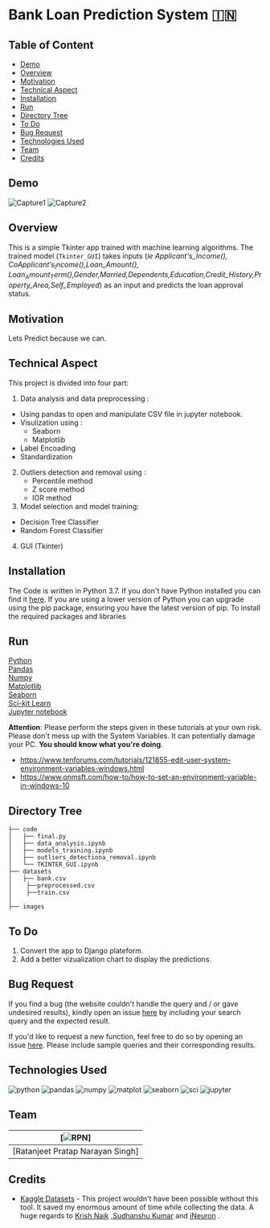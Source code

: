 # Bank Loan Prediction System :india: 

## Table of Content
  * [Demo](#demo)
  * [Overview](#overview)
  * [Motivation](#motivation)
  * [Technical Aspect](#technical-aspect)
  * [Installation](#installation)
  * [Run](#run)
  * [Directory Tree](#directory-tree)
  * [To Do](#to-do)
  * [Bug Request](#bug-request)
  * [Technologies Used](#technologies-used)
  * [Team](#team)
  * [Credits](#credits)


## Demo
![Capture1](https://github.com/RPNSINGH/Bank_Loan_Prediction_System/blob/main/Bank_loan_prediction/images/Capture1.PNG)
![Capture2](https://github.com/RPNSINGH/Bank_Loan_Prediction_System/blob/main/Bank_loan_prediction/images/Capture2.PNG)

## Overview
This is a simple Tkinter app trained with machine learning algorithms. The trained model (`Tkinter_GUI`) takes inputs (*ie Applicant's_Income($),CoApplicant's_Income($),Loan_Amount($),Loan_Amount_Term($),Gender,Married,Dependents,Education,Credit_History,Property_Area,Self_Employed*) as an input and predicts the loan approval status.

## Motivation
Lets Predict because we can.

## Technical Aspect
This project is divided into four part:
1. Data analysis and data preprocessing :
  - Using pandas to open and manipulate CSV file in jupyter notebook.
  - Visulization using :
    - Seaborn 
    - Matplotlib
  - Label Encoading 
  - Standardization
2. Outliers detection and removal using : 
   - Percentile method
   - Z score method
   - IOR method
3. Model selection and model training:
 - Decision Tree Classifier
 - Random Forest Classifier
4. GUI (Tkinter)

## Installation
The Code is written in Python 3.7. If you don't have Python installed you can find it [here](https://www.python.org/downloads/). If you are using a lower version of Python you can upgrade using the pip package, ensuring you have the latest version of pip. To install the required packages and libraries  

## Run
[Python](https://www.python.org/downloads/)<br>
[Pandas](https://pandas.pydata.org/)<br>
[Numpy](https://numpy.org/install/)<br>
[Matplotlib](https://matplotlib.org/stable/users/installing.html)<br>
[Seaborn](https://seaborn.pydata.org/installing.html)<br>
[Sci-kit Learn](https://scikit-learn.org/stable/install.html)<br>
[Jupyter notebook](https://jupyter.org/install)<br>

__Attention__: Please perform the steps given in these tutorials at your own risk. Please don't mess up with the System Variables. It can potentially damage your PC. __You should know what you're doing__. 
- https://www.tenforums.com/tutorials/121855-edit-user-system-environment-variables-windows.html
- https://www.onmsft.com/how-to/how-to-set-an-environment-variable-in-windows-10
## Directory Tree 
```
├── code 
│   ├── final.py
│   ├── data_analysis.ipynb
│   ├── models_training.ipynb
│   ├── outliers_detectiona_removal.ipynb
│   └── TKINTER_GUI.ipynb
├── datasets
│   ├── bank.csv
│    ├──preprocessed.csv
│    ├──train.csv
│
├── images

```

## To Do
1. Convert the app to Django plateform.
2. Add a better vizualization chart to display the predictions.

## Bug Request
If you find a bug (the website couldn't handle the query and / or gave undesired results), kindly open an issue [here](https://github.com/RPNSINGH/Bank_Loan_Prediction_System/issues/new) by including your search query and the expected result.

If you'd like to request a new function, feel free to do so by opening an issue [here](https://github.com/RPNSINGH/Bank_Loan_Prediction_System/issues/new). Please include sample queries and their corresponding results.

## Technologies Used
![python](https://github.com/RPNSINGH/Bank_Loan_Prediction_System/blob/main/Bank_loan_prediction/images/python.png)
![pandas](https://github.com/RPNSINGH/Bank_Loan_Prediction_System/blob/main/Bank_loan_prediction/images/pandas.png)
![numpy](https://github.com/RPNSINGH/Bank_Loan_Prediction_System/blob/main/Bank_loan_prediction/images/numpy.png)
![matplot](https://github.com/RPNSINGH/Bank_Loan_Prediction_System/blob/main/Bank_loan_prediction/images/matplot.jpg)
![seaborn](https://github.com/RPNSINGH/Bank_Loan_Prediction_System/blob/main/Bank_loan_prediction/images/seaborn.png)
![sci](https://github.com/RPNSINGH/Bank_Loan_Prediction_System/blob/main/Bank_loan_prediction/images/sci.png)
![jupyter](https://github.com/RPNSINGH/Bank_Loan_Prediction_System/blob/main/Bank_loan_prediction/images/jupyter.png)

## Team
[![RPN](https://github.com/RPNSINGH/RPNSINGH/blob/main/RPN.jpg)] |
-|
[Ratanjeet Pratap Narayan Singh]|)

## Credits
- [Kaggle Datasets](https://www.kaggle.com/datasets) - This project wouldn't have been possible without this tool. It saved my enormous amount of time while collecting the data. A huge regards to [Krish Naik](https://in.linkedin.com/in/naikkrish) ,[Sudhanshu Kumar](https://www.linkedin.com/in/-sudhanshu-kumar/) and [iNeuron](https://ineuron.ai/) .
